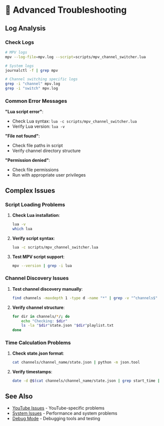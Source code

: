 # 🔧 Advanced Troubleshooting

## Log Analysis

### Check Logs
```bash
# MPV logs
mpv --log-file=mpv.log --script=scripts/mpv_channel_switcher.lua

# System logs
journalctl -f | grep mpv

# Channel switching specific logs
grep -i "channel" mpv.log
grep -i "switch" mpv.log
```

### Common Error Messages

**"Lua script error"**:
- Check Lua syntax: `lua -c scripts/mpv_channel_switcher.lua`
- Verify Lua version: `lua -v`

**"File not found"**:
- Check file paths in script
- Verify channel directory structure

**"Permission denied"**:
- Check file permissions
- Run with appropriate user privileges

## Complex Issues

### Script Loading Problems
1. **Check Lua installation**:
   ```bash
   lua -v
   which lua
   ```

2. **Verify script syntax**:
   ```bash
   lua -c scripts/mpv_channel_switcher.lua
   ```

3. **Test MPV script support**:
   ```bash
   mpv --version | grep -i lua
   ```

### Channel Discovery Issues
1. **Test channel discovery manually**:
   ```bash
   find channels -maxdepth 1 -type d -name "*" | grep -v "^channels$"
   ```

2. **Verify channel structure**:
   ```bash
   for dir in channels/*/; do
       echo "Checking: $dir"
       ls -la "$dir"state.json "$dir"playlist.txt
   done
   ```

### Time Calculation Problems
1. **Check state.json format**:
   ```bash
   cat channels/channel_name/state.json | python -m json.tool
   ```

2. **Verify timestamps**:
   ```bash
   date -d @$(cat channels/channel_name/state.json | grep start_time | cut -d: -f2 | tr -d ' ,')
   ```

## See Also
- [YouTube Issues](troubleshooting-youtube.md) - YouTube-specific problems
- [System Issues](troubleshooting-system.md) - Performance and system problems
- [Debug Mode](troubleshooting-debug.md) - Debugging tools and testing